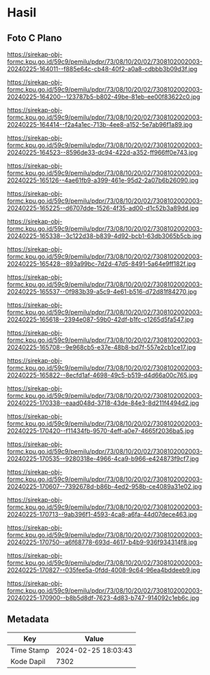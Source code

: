 # Hasil

## Foto C Plano

https://sirekap-obj-formc.kpu.go.id/59c9/pemilu/pdpr/73/08/10/20/02/7308102002003-20240225-164011--f885e64c-cb48-40f2-a0a8-cdbbb3b09d3f.jpg

https://sirekap-obj-formc.kpu.go.id/59c9/pemilu/pdpr/73/08/10/20/02/7308102002003-20240225-164200--123787b5-b802-49be-81eb-ee00f83622c0.jpg

https://sirekap-obj-formc.kpu.go.id/59c9/pemilu/pdpr/73/08/10/20/02/7308102002003-20240225-164414--f2a4a1ec-713b-4ee8-a152-5e7ab96f1a89.jpg

https://sirekap-obj-formc.kpu.go.id/59c9/pemilu/pdpr/73/08/10/20/02/7308102002003-20240225-164523--8596de33-dc94-422d-a352-ff966ff0e743.jpg

https://sirekap-obj-formc.kpu.go.id/59c9/pemilu/pdpr/73/08/10/20/02/7308102002003-20240225-165126--4ae61fb9-a399-461e-95d2-2a07b6b26090.jpg

https://sirekap-obj-formc.kpu.go.id/59c9/pemilu/pdpr/73/08/10/20/02/7308102002003-20240225-165225--d6707dde-1526-4f35-ad00-d1c52b3a89dd.jpg

https://sirekap-obj-formc.kpu.go.id/59c9/pemilu/pdpr/73/08/10/20/02/7308102002003-20240225-165338--3c122d38-b839-4d92-bcb1-63db3065b5cb.jpg

https://sirekap-obj-formc.kpu.go.id/59c9/pemilu/pdpr/73/08/10/20/02/7308102002003-20240225-165428--893a99bc-7d2d-47d5-8491-5a64e9ff182f.jpg

https://sirekap-obj-formc.kpu.go.id/59c9/pemilu/pdpr/73/08/10/20/02/7308102002003-20240225-165537--0f983b39-a5c9-4e61-b516-d72d81f84270.jpg

https://sirekap-obj-formc.kpu.go.id/59c9/pemilu/pdpr/73/08/10/20/02/7308102002003-20240225-165618--2394e087-59b0-42df-b1fc-c1265d5fa547.jpg

https://sirekap-obj-formc.kpu.go.id/59c9/pemilu/pdpr/73/08/10/20/02/7308102002003-20240225-165708--9e968cb5-e37e-48b8-bd7f-557e2cb1ce17.jpg

https://sirekap-obj-formc.kpu.go.id/59c9/pemilu/pdpr/73/08/10/20/02/7308102002003-20240225-165822--8ecfd1af-4698-49c5-b519-d4d66a00c765.jpg

https://sirekap-obj-formc.kpu.go.id/59c9/pemilu/pdpr/73/08/10/20/02/7308102002003-20240225-170338--eaad048d-3718-43de-84e3-8d211f4494d2.jpg

https://sirekap-obj-formc.kpu.go.id/59c9/pemilu/pdpr/73/08/10/20/02/7308102002003-20240225-170420--f11434fb-9570-4eff-a0e7-4665f2036ba5.jpg

https://sirekap-obj-formc.kpu.go.id/59c9/pemilu/pdpr/73/08/10/20/02/7308102002003-20240225-170535--9280318e-4966-4ca9-b966-e424873f9cf7.jpg

https://sirekap-obj-formc.kpu.go.id/59c9/pemilu/pdpr/73/08/10/20/02/7308102002003-20240225-170607--7392678d-b86b-4ed2-958b-ce4089a31e02.jpg

https://sirekap-obj-formc.kpu.go.id/59c9/pemilu/pdpr/73/08/10/20/02/7308102002003-20240225-170713--9ab396f1-4593-4ca8-a6fa-44d07dece463.jpg

https://sirekap-obj-formc.kpu.go.id/59c9/pemilu/pdpr/73/08/10/20/02/7308102002003-20240225-170750--a6f68778-693d-4617-b4b9-936f934314f8.jpg

https://sirekap-obj-formc.kpu.go.id/59c9/pemilu/pdpr/73/08/10/20/02/7308102002003-20240225-170827--035fee5a-0fdd-4008-9c64-96ea4bddeeb9.jpg

https://sirekap-obj-formc.kpu.go.id/59c9/pemilu/pdpr/73/08/10/20/02/7308102002003-20240225-170900--b8b5d8df-7623-4d83-b747-914092c1eb6c.jpg


## Metadata

| Key        | Value               |
| ---------- | ------------------- |
| Time Stamp | 2024-02-25 18:03:43 |
| Kode Dapil | 7302                |



